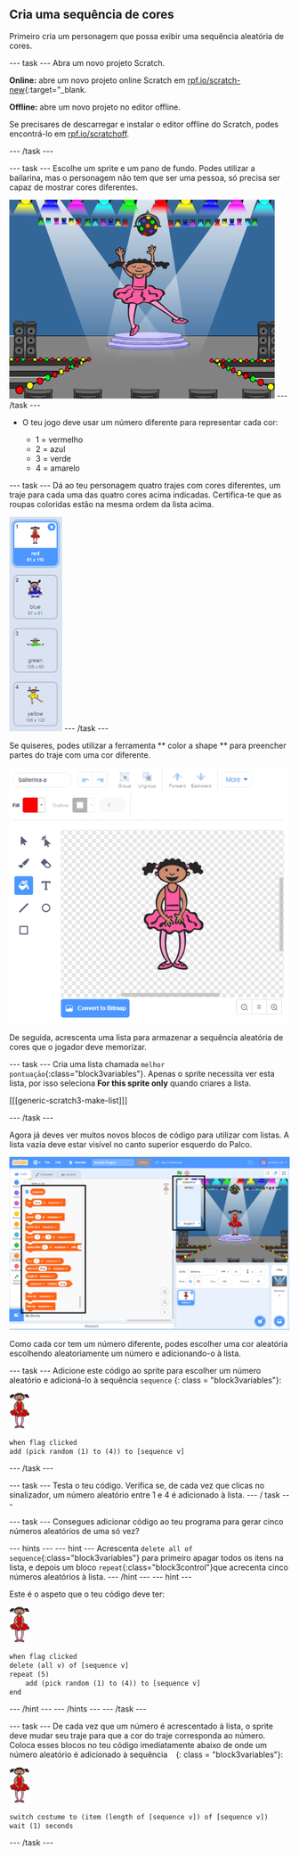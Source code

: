 ## Cria uma sequência de cores

Primeiro cria um personagem que possa exibir uma sequência aleatória de cores.

\--- task \--- Abra um novo projeto Scratch.

**Online:** abre um novo projeto online Scratch em [rpf.io/scratch-new](https://rpf.io/scratchon){:target="_blank.

**Offline:** abre um novo projeto no editor offline.

Se precisares de descarregar e instalar o editor offline do Scratch, podes encontrá-lo em [rpf.io/scratchoff](https://rpf.io/scratchoff).

\--- /task \---

\--- task \--- Escolhe um sprite e um pano de fundo. Podes utilizar a bailarina, mas o personagem não tem que ser uma pessoa, só precisa ser capaz de mostrar cores diferentes.

![captura de ecrã](images/colour-sprite.png) \--- /task \---

+ O teu jogo deve usar um número diferente para representar cada cor:
    
    + 1 = vermelho
    + 2 = azul
    + 3 = verde
    + 4 = amarelo

\--- task \--- Dá ao teu personagem quatro trajes com cores diferentes, um traje para cada uma das quatro cores acima indicadas. Certifica-te que as roupas coloridas estão na mesma ordem da lista acima.

![captura de ecrã](images/colour-costume.png) \--- /task \---

Se quiseres, podes utilizar a ferramenta ** color a shape ** para preencher partes do traje com uma cor diferente.

![color-a-shape](images/color-a-shape.png)

De seguida, acrescenta uma lista para armazenar a sequência aleatória de cores que o jogador deve memorizar.

\--- task \--- Cria uma lista chamada `melhor pontuaçāo`{:class="block3variables"}. Apenas o sprite necessita ver esta lista, por isso seleciona **For this sprite only** quando criares a lista.

[[[generic-scratch3-make-list]]]

\--- /task \---

Agora já deves ver muitos novos blocos de código para utilizar com listas. A lista vazia deve estar visível no canto superior esquerdo do Palco.

![captura de ecrã](images/colour-list-blocks-annotated.png)

Como cada cor tem um número diferente, podes escolher uma cor aleatória escolhendo aleatoriamente um número e adicionando-o à lista.

\--- task \--- Adicione este código ao sprite para escolher um número aleatório e adicioná-lo à sequência `sequence` {: class = "block3variables"}:

![bailarina](images/ballerina.png)

```blocks3
when flag clicked
add (pick random (1) to (4)) to [sequence v]
```

\--- /task \---

\--- task \--- Testa o teu código. Verifica se, de cada vez que clicas no sinalizador, um número aleatório entre 1 e 4 é adicionado à lista. \--- / task \---

\--- task \--- Consegues adicionar código ao teu programa para gerar cinco números aleatórios de uma só vez?

\--- hints \--- \--- hint \--- Acrescenta `delete all of sequence`{:class="block3variables"} para primeiro apagar todos os itens na lista, e depois um bloco `repeat`{:class="block3control"}que acrecenta cinco números aleatórios à lista. \--- /hint \--- \--- hint \---

Este é o aspeto que o teu código deve ter:

![bailarina](images/ballerina.png)

```blocks3
when flag clicked
delete (all v) of [sequence v]
repeat (5)
    add (pick random (1) to (4)) to [sequence v]
end
```

\--- /hint \--- \--- /hints \--- \--- /task \---

\--- task \--- De cada vez que um número é acrescentado à lista, o sprite deve mudar seu traje para que a cor do traje corresponda ao número. Coloca esses blocos no teu código imediatamente abaixo de onde um número aleatório é adicionado à sequência ` ` {: class = "block3variables"}:

![bailarina](images/ballerina.png)

```blocks3
switch costume to (item (length of [sequence v]) of [sequence v])
wait (1) seconds
```

\--- /task \---